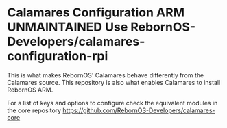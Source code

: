 # Calamares Configuration ARM **UNMAINTAINED** Use RebornOS-Developers/calamares-configuration-rpi

This is what makes RebornOS' Calamares behave differently from the Calamares source. This repository is also what enables Calamares to install RebornOS ARM.

For a list of keys and options to configure check the equivalent modules in the core repository https://github.com/RebornOS-Developers/calamares-core
